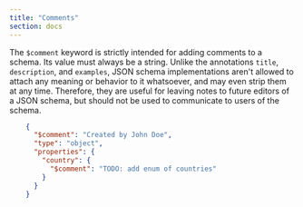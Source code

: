 ```yaml
---
title: "Comments"
section: docs
---
```


<Star label="New in draft 7" />

The `$comment` keyword is strictly intended for adding comments to a
schema. Its value must always be a string. Unlike the annotations
`title`, `description`, and `examples`, JSON schema implementations
aren\'t allowed to attach any meaning or behavior to it whatsoever, and
may even strip them at any time. Therefore, they are useful for leaving
notes to future editors of a JSON schema, but should not be used to
communicate to users of the schema.

```json
    {
      "$comment": "Created by John Doe",
      "type": "object",
      "properties": {
        "country": {
          "$comment": "TODO: add enum of countries"
        }
      }
    }
```